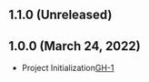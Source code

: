 ## 1.1.0 (Unreleased)

## 1.0.0 (March 24, 2022)
- Project Initialization[GH-1](https://github.com/terraform-alicloud-modules/terraform-alicloud-serverless-workflow/pull/1)
